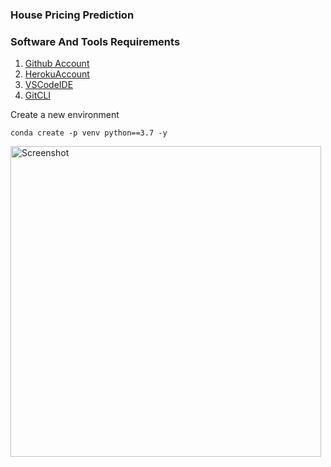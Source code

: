 ### House Pricing Prediction

### Software And Tools Requirements

1. [Github Account](https://github.com)
2. [HerokuAccount](https://heroku.com)
3. [VSCodeIDE](https://code.visualstudio.com/)
4. [GitCLI](https://git-scm.com/book/en/v2/Getting-Started-The-Command-Line)

Create a new environment

```
conda create -p venv python==3.7 -y
```
<img width="497" alt="Screenshot" src="https://user-images.githubusercontent.com/96992238/230989576-ec8f2f62-1a01-4b75-a97f-e345e7fbc7cf.png">

